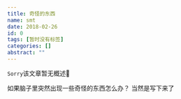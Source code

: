 ```yaml
---
title: 奇怪的东西
name: smt
date: 2018-02-26
id: 0
tags: [暂时没有标签]
categories: []
abstract: ""
---
```

<code>Sorry</code>该文章暂无概述💊
<!--more-->


如果脑子里突然出现一些奇怪的东西怎么办？ 当然是写下来了